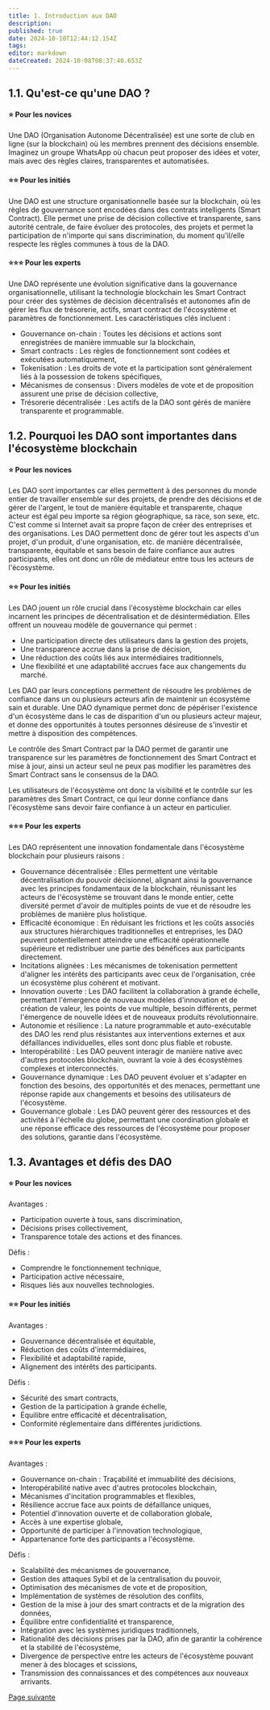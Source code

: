 ```yaml
---
title: 1. Introduction aux DAO
description: 
published: true
date: 2024-10-10T12:44:12.154Z
tags: 
editor: markdown
dateCreated: 2024-10-08T08:37:40.653Z
---
```


## **1.1. Qu'est-ce qu'une DAO ?**

#### **⭐ Pour les novices**

Une DAO (Organisation Autonome Décentralisée) est une sorte de club en ligne (sur la blockchain) où les membres prennent des décisions ensemble. Imaginez un groupe WhatsApp où chacun peut proposer des idées et voter, mais avec des règles claires, transparentes et automatisées.

#### **⭐⭐ Pour les initiés**

Une DAO est une structure organisationnelle basée sur la blockchain, où les règles de gouvernance sont encodées dans des contrats intelligents (Smart Contract). Elle permet une prise de décision collective et transparente, sans autorité centrale, de faire évoluer des protocoles, des projets et permet la participation de n'importe qui sans discrimination, du moment qu'il/elle respecte les règles communes à tous de la DAO.

#### **⭐⭐⭐ Pour les experts**

Une DAO représente une évolution significative dans la gouvernance organisationnelle, utilisant la technologie blockchain les Smart Contract pour créer des systèmes de décision décentralisés et autonomes afin de gérer les flux de trésorerie, actifs, smart contract de l'écosystème et paramètres de fonctionnement. Les caractéristiques clés incluent :

- Gouvernance on-chain : Toutes les décisions et actions sont enregistrées de manière immuable sur la blockchain,
- Smart contracts : Les règles de fonctionnement sont codées et exécutées automatiquement,
- Tokenisation : Les droits de vote et la participation sont généralement liés à la possession de tokens spécifiques,
- Mécanismes de consensus : Divers modèles de vote et de proposition assurent une prise de décision collective,
- Trésorerie décentralisée : Les actifs de la DAO sont gérés de manière transparente et programmable.

## **1.2. Pourquoi les DAO sont importantes dans l'écosystème blockchain**

#### **⭐ Pour les novices**

Les DAO sont importantes car elles permettent à des personnes du monde entier de travailler ensemble sur des projets, de prendre des décisions et de gérer de l'argent, le tout de manière équitable et transparente, chaque acteur est égal peu importe sa région géographique, sa race, son sexe, etc. C'est comme si Internet avait sa propre façon de créer des entreprises et des organisations. Les DAO permettent donc de gérer tout les aspects d'un projet, d'un produit, d'une organisation, etc. de manière décentralisée, transparente, équitable et sans besoin de faire confiance aux autres participants, elles ont donc un rôle de médiateur entre tous les acteurs de l'écosystème.

#### **⭐⭐ Pour les initiés**

Les DAO jouent un rôle crucial dans l'écosystème blockchain car elles incarnent les principes de décentralisation et de désintermédiation. Elles offrent un nouveau modèle de gouvernance qui permet :

- Une participation directe des utilisateurs dans la gestion des projets,
- Une transparence accrue dans la prise de décision,
- Une réduction des coûts liés aux intermédiaires traditionnels,
- Une flexibilité et une adaptabilité accrues face aux changements du marché.

Les DAO par leurs conceptions permettent de résoudre les problèmes de confiance dans un ou plusieurs acteurs afin de maintenir un écosystème sain et durable. Une DAO dynamique permet donc de pépériser l'existence d'un écosystème dans le cas de disparition d'un ou plusieurs acteur majeur, et donne des opportunités à toutes personnes désireuse de s'investir et mettre à disposition des compétences.

Le contrôle des Smart Contract par la DAO permet de garantir une transparence sur les paramètres de fonctionnement des Smart Contract et mise à jour, ainsi un acteur seul ne peux pas modifier les paramètres des Smart Contract sans le consensus de la DAO.

Les utilisateurs de l'écosystème ont donc la visibilité et le contrôle sur les paramètres des Smart Contract, ce qui leur donne confiance dans l'écosystème sans devoir faire confiance à un acteur en particulier.

#### **⭐⭐⭐ Pour les experts**

Les DAO représentent une innovation fondamentale dans l'écosystème blockchain pour plusieurs raisons :

- Gouvernance décentralisée : Elles permettent une véritable décentralisation du pouvoir décisionnel, alignant ainsi la gouvernance avec les principes fondamentaux de la blockchain, réunissant les acteurs de l'écosystème se trouvant dans le monde entier, cette diversité permet d'avoir de multiples points de vue et de résoudre les problèmes de manière plus holistique.
- Efficacité économique : En réduisant les frictions et les coûts associés aux structures hiérarchiques traditionnelles et entreprises, les DAO peuvent potentiellement atteindre une efficacité opérationnelle supérieure et redistribuer une partie des bénéfices aux participants directement.
- Incitations alignées : Les mécanismes de tokenisation permettent d'aligner les intérêts des participants avec ceux de l'organisation, crée un écosystème plus cohérent et motivant.
- Innovation ouverte : Les DAO facilitent la collaboration à grande échelle, permettant l'émergence de nouveaux modèles d'innovation et de création de valeur, les points de vue multiple, besoin différents, permet l'émergence de nouvelle idées et de nouveaux produits révolutionnaire.
- Autonomie et résilience : La nature programmable et auto-exécutable des DAO les rend plus résistantes aux interventions externes et aux défaillances individuelles, elles sont donc plus fiable et robuste.
- Interopérabilité : Les DAO peuvent interagir de manière native avec d'autres protocoles blockchain, ouvrant la voie à des écosystèmes complexes et interconnectés.
- Gouvernance dynamique : Les DAO peuvent évoluer et s'adapter en fonction des besoins, des opportunités et des menaces, permettant une réponse rapide aux changements et besoins des utilisateurs de l'écosystème.
- Gouvernance globale : Les DAO peuvent gérer des ressources et des activités à l'échelle du globe, permettant une coordination globale et une réponse efficace des ressources de l'écosystème pour proposer des solutions, garantie dans l'écosystème.

## **1.3. Avantages et défis des DAO**

#### **⭐ Pour les novices**

Avantages :

- Participation ouverte à tous, sans discrimination,
- Décisions prises collectivement,
- Transparence totale des actions et des finances.

Défis :

- Comprendre le fonctionnement technique,
- Participation active nécessaire,
- Risques liés aux nouvelles technologies.  


#### **⭐⭐ Pour les initiés**

Avantages :

- Gouvernance décentralisée et équitable,
- Réduction des coûts d'intermédiaires,
- Flexibilité et adaptabilité rapide,
- Alignement des intérêts des participants.

Défis :

- Sécurité des smart contracts,
- Gestion de la participation à grande échelle,
- Équilibre entre efficacité et décentralisation,
- Conformité réglementaire dans différentes juridictions.  


#### **⭐⭐⭐ Pour les experts**

Avantages :

- Gouvernance on-chain : Traçabilité et immuabilité des décisions,
- Interopérabilité native avec d'autres protocoles blockchain,
- Mécanismes d'incitation programmables et flexibles,
- Résilience accrue face aux points de défaillance uniques,
- Potentiel d'innovation ouverte et de collaboration globale,
- Accès à une expertise globale,
- Opportunité de participer à l'innovation technologique,
- Appartenance forte des participants a l'écosystème.

Défis :

- Scalabilité des mécanismes de gouvernance,
- Gestion des attaques Sybil et de la centralisation du pouvoir,
- Optimisation des mécanismes de vote et de proposition,
- Implémentation de systèmes de résolution des conflits,
- Gestion de la mise à jour des smart contracts et de la migration des données,
- Équilibre entre confidentialité et transparence,
- Intégration avec les systèmes juridiques traditionnels,
- Rationalité des décisions prises par la DAO, afin de garantir la cohérence et la stabilité de l'écosystème,
- Divergence de perspective entre les acteurs de l'écosystème pouvant mener à des blocages et scissions,
- Transmission des connaissances et des compétences aux nouveaux arrivants.

[Page suivante](/fr/DAO/DAO_RealToken)
